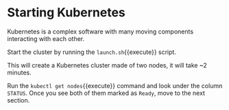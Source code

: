 # Starting Kubernetes

Kubernetes is a complex software with many moving components interacting
with each other.

Start the cluster by running the `launch.sh`{{execute}} script.

This will create a Kubernetes cluster made of two nodes, it will take ~2 minutes.

Run the `kubectl get nodes`{{execute}} command and look under the column `STATUS`.
Once you see both of them marked as `Ready`, move to the next section.

